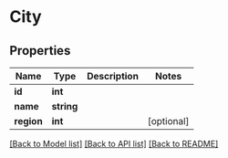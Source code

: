 # City

## Properties
Name | Type | Description | Notes
------------ | ------------- | ------------- | -------------
**id** | **int** |  | 
**name** | **string** |  | 
**region** | **int** |  | [optional] 

[[Back to Model list]](../README.md#documentation-for-models) [[Back to API list]](../README.md#documentation-for-api-endpoints) [[Back to README]](../README.md)


